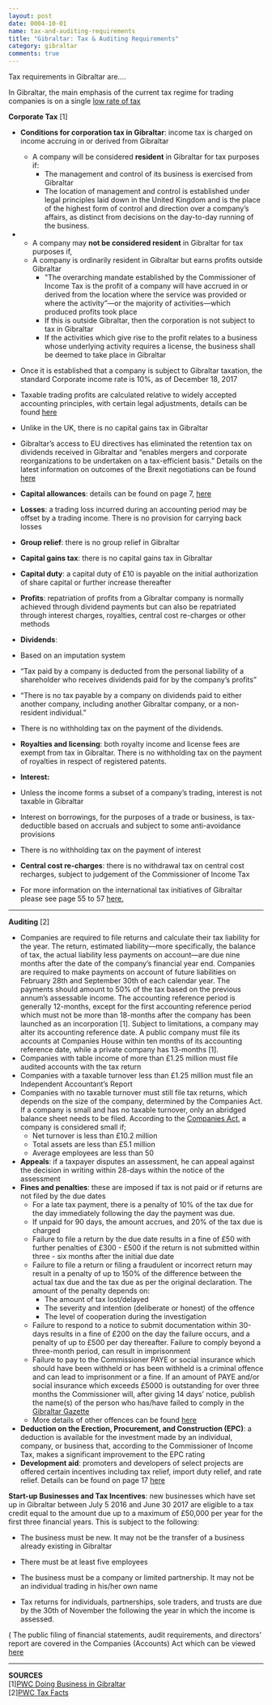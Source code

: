 ```yaml
---
layout: post
date: 0004-10-01
name: tax-and-auditing-requirements
title: "Gibraltar: Tax & Auditing Requirements"
category: gibraltar
comments: true
---
```


Tax requirements in Gibraltar are....

In Gibraltar, the main emphasis of the current tax regime for trading companies is on a single [low rate of tax](https://www.pwc.de/de/internationale-maerkte/assets/doing-business-in-gibraltar.pdf)
 
**Corporate Tax** [1]
 
* **Conditions for corporation tax in Gibraltar**: income tax is charged on income accruing in or derived from Gibraltar
   * A company will be considered **resident** in Gibraltar for tax purposes if:
     * The management and control of its business is exercised from Gibraltar
     * The location of management and control is established under legal principles laid down in the United Kingdom and is the place of the highest form of control and direction over a company’s affairs, as distinct from decisions on the day-to-day running of the business.
* * A company may **not be considered resident** in Gibraltar for tax purposes if,
   * A company is ordinarily resident in Gibraltar but earns profits outside Gibraltar
     * "The overarching mandate established by the Commissioner of Income Tax is the profit of a company will have accrued in or derived from the location where the service was provided or where the activity”—or the majority of activities—which produced profits took place
     * If this is outside Gibraltar, then the corporation is not subject to tax in Gibraltar
     * If the activities which give rise to the profit relates to a business whose underlying activity requires a license, the business shall be deemed to take place in Gibraltar
 * Once it is established that a company is subject to Gibraltar taxation, the standard Corporate income rate is 10%, as of December 18, 2017
 * Taxable trading profits are calculated relative to widely accepted accounting principles, with certain legal adjustments, details can be found [here](http://taxsummaries.pwc.com/ID/Gibraltar-Corporate-Taxes-on-corporate-income)
 * Unlike in the UK, there is no capital gains tax in Gibraltar
 * Gibraltar’s access to EU directives has eliminated the retention tax on dividends received in Gibraltar and “enables mergers and corporate reorganizations to be undertaken on a tax-efficient basis.” Details on the latest information on outcomes of the Brexit negotiations can be found [here](http://taxsummaries.pwc.com/ID/Gibraltar-Corporate-Taxes-on-corporate-income)
 
* **Capital allowances**: details can be found on page 7, [here](https://www.pwc.gi/publications/assets/TaxFacts16-17v2.pdf)   
  
* **Losses**: a trading loss incurred during an accounting period may be offset by a trading income. There is no provision for carrying back losses
  
* **Group relief**: there is no group relief in Gibraltar  
  
* **Capital gains tax**: there is no capital gains tax in Gibraltar
  
* **Capital duty**: a capital duty of £10 is payable on the initial authorization of share capital or further increase thereafter 
  
* **Profits**: repatriation of profits from a Gibraltar company is normally achieved through dividend payments but can also be repatriated through interest charges, royalties, central cost re-charges or other methods
  
* **Dividends**:
 * Based on an imputation system
 * “Tax paid by a company is deducted from the personal liability of a shareholder who receives dividends paid for by the company’s profits”
 * “There is no tax payable by a company on dividends paid to either another company, including another Gibraltar company, or a non-resident individual.”
 * There is no withholding tax on the payment of the dividends.
  
* **Royalties and licensing**: both royalty income and license fees are exempt from tax in Gibraltar. There is no withholding tax on the payment of royalties in respect of registered patents.
  
* **Interest:**
 * Unless the income forms a subset of a company’s trading, interest is not taxable in Gibraltar
 * Interest on borrowings, for the purposes of a trade or business, is tax-deductible based on accruals and subject to some anti-avoidance provisions
 * There is no withholding tax on the payment of interest
  
* **Central cost re-charges**: there is no withdrawal tax on central cost recharges, subject to judgement of the Commissioner of Income Tax
 
* For more information on the international tax initiatives of Gibraltar please see page 55 to 57 [here.](https://www.pwc.de/de/internationale-maerkte/assets/doing-business-in-gibraltar.pdf)  

-----------------  
    
**Auditing** [2]
 
* Companies are required to file returns and calculate their tax liability for the year. The return, estimated liability—more specifically, the balance of tax, the actual liability less payments on account—are due nine months after the date of the company’s financial year end. Companies are required to make payments on account of future liabilities on February 28th and September 30th of each calendar year. The payments should amount to 50% of the tax based on the previous annum’s assessable income. The accounting reference period is generally 12-months, except for the first accounting reference period which must not be more than 18-months after the company has been launched as an incorporation [1]. Subject to limitations, a company may alter its accounting reference date. A public company must file its accounts at Companies House within ten months of its accounting reference date, while a private company has 13-months [1].
 * Companies with table income of more than £1.25 million must file audited accounts with the tax return
 * Companies with a taxable turnover less than £1.25 million must file an Independent Accountant’s Report
 * Companies with no taxable turnover must still file tax returns, which depends on the size of the company, determined by the Companies Act. If a company is small and has no taxable turnover, only an abridged balance sheet needs to be filed. According to the [Companies Act](http://www.gibraltarlaws.gov.gi/articles/2014-19o.pdf), a company is considered small if;
   * Net turnover is less than £10.2 million
   * Total assets are less than £5.1 million
   * Average employees are less than 50
* **Appeals**: if a taxpayer disputes an assessment, he can appeal against the decision in writing within 28-days within the notice of the assessment
* **Fines and penalties**: these are imposed if tax is not paid or if returns are not filed by the due dates
   * For a late tax payment, there is a penalty of 10% of the tax due for the day immediately following the day the payment was due.
   * If unpaid for 90 days, the amount accrues, and 20% of the tax due is charged
   * Failure to file a return by the due date results in a fine of £50 with further penalties of £300 - £500 if the return is not submitted within three - six months after the initial due date
   * Failure to file a return or filing a fraudulent or incorrect return may result in a penalty of up to 150% of the difference between the actual tax due and the tax due as per the original declaration. The amount of the penalty depends on:
     * The amount of tax lost/delayed
     * The severity and intention (deliberate or honest) of the offence
     * The level of cooperation during the investigation
   * Failure to respond to a notice to submit documentation within 30-days results in a fine of £200 on the day the failure occurs, and a penalty of up to £500 per day thereafter. Failure to comply beyond a three-month period, can result in imprisonment
   * Failure to pay to the Commissioner PAYE or social insurance which should have been withheld or has been withheld is a criminal offence and can lead to imprisonment or a fine. If an amount of PAYE and/or social insurance which exceeds £5000 is outstanding for over three months the Commissioner will, after giving 14 days’ notice, publish the name(s) of the person who has/have failed to comply in the [Gibraltar Gazette](https://www.thegazette.co.uk/notice/2349559)
   * More details of other offences can be found [here](https://www.pwc.gi/publications/assets/TaxFacts16-17v2.pdf)
* **Deduction on the Erection, Procurement, and Construction (EPC)**: a deduction is available for the investment made by an individual, company, or business that, according to the Commissioner of Income Tax, makes a significant improvement to the EPC rating
* **Development aid**: promoters and developers of select projects are offered certain incentives including tax relief, import duty relief, and rate relief. Details can be found on page 17 [here](https://www.pwc.gi/publications/assets/TaxFacts16-17v2.pdf)
 
**Start-up Businesses and Tax Incentives**: new businesses which have set up in Gibraltar between July 5 2016 and June 30 2017 are eligible to a tax credit equal to the amount due up to a maximum of £50,000 per year for the first three financial years. This is subject to the following:
 * The business must be new. It may not be the transfer of a business already existing in Gibraltar
 * There must be at least five employees
 * The business must be a company or limited partnership. It may not be an individual trading in his/her own name
 
* Tax returns for individuals, partnerships, sole traders, and trusts are due by the 30th of November the following the year in which the income is assessed.
 
( The public filing of financial statements, audit requirements, and directors’ report are covered in the Companies (Accounts) Act which can be viewed [here](https://www.gibraltar.gov.gi/new/obligations-company)  

-------------

**SOURCES**  
[1][PWC Doing Business in Gibraltar](https://www.pwc.de/de/internationale-maerkte/assets/doing-business-in-gibraltar.pdf)  
[2][PWC Tax Facts](https://www.pwc.gi/publications/assets/TaxFacts16-17v2.pdf)  
